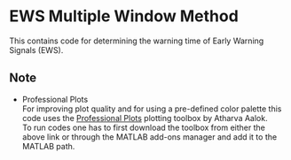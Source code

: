 # EWS Multiple Window Method
This contains code for determining the warning time of Early Warning Signals (EWS).

## Note
* Professional Plots  
   For improving plot quality and for using a pre-defined color palette this code uses the [Professional Plots](https://in.mathworks.com/matlabcentral/fileexchange/100766-professional-plots) plotting toolbox by Atharva Aalok.  
   To run codes one has to first download the toolbox from either the above link or through the MATLAB add-ons manager and add it to the MATLAB path.  